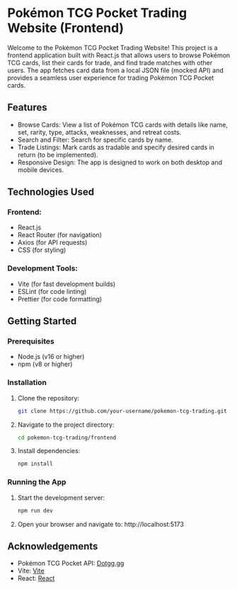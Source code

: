 # Pokémon TCG Pocket Trading Website (Frontend)

Welcome to the Pokémon TCG Pocket Trading Website! This project is a frontend application built with React.js that allows users to browse Pokémon TCG cards, list their cards for trade, and find trade matches with other users. The app fetches card data from a local JSON file (mocked API) and provides a seamless user experience for trading Pokémon TCG Pocket cards.

## Features

- Browse Cards: View a list of Pokémon TCG cards with details like name, set, rarity, type, attacks, weaknesses, and retreat costs.
- Search and Filter: Search for specific cards by name.
- Trade Listings: Mark cards as tradable and specify desired cards in return (to be implemented).
- Responsive Design: The app is designed to work on both desktop and mobile devices.

## Technologies Used

### Frontend:

- React.js
- React Router (for navigation)
- Axios (for API requests)
- CSS (for styling)

### Development Tools:

- Vite (for fast development builds)
- ESLint (for code linting)
- Prettier (for code formatting)

## Getting Started

### Prerequisites

- Node.js (v16 or higher)
- npm (v8 or higher)

### Installation

1. Clone the repository:

    ```bash
    git clone https://github.com/your-username/pokemon-tcg-trading.git
    ```

2. Navigate to the project directory:

    ```bash
    cd pokemon-tcg-trading/frontend
    ```

3. Install dependencies:

    ```bash
    npm install
    ```

### Running the App

1. Start the development server:

    ```bash
    npm run dev
    ```

2. Open your browser and navigate to: http://localhost:5173

## Acknowledgements

- Pokémon TCG Pocket API: [Dotgg.gg](https://dotgg.gg/)
- Vite: [Vite](https://vitejs.dev/)
- React: [React](https://reactjs.org/)

